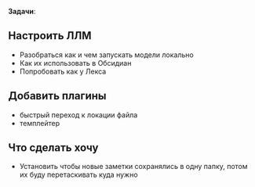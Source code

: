 
**Задачи**:
## Настроить ЛЛМ
- Разобраться как и чем запускать модели локально
- Как их использовать в Обсидиан
- Попробовать как у Лекса

## Добавить плагины
- быстрый переход к локации файла
- темплейтер

## Что сделать хочу
- Установить чтобы новые заметки сохранялись в одну папку, потом их буду перетаскивать куда нужно

